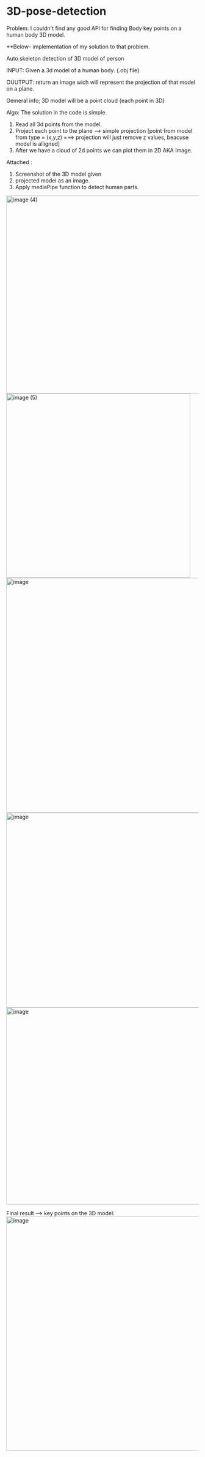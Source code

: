# 3D-pose-detection
Problem: I couldn't find any good API for finding Body key points on a human body 3D model.

**Below- implementation of my solution to that problem.

Auto skeleton detection of 3D model of  person



INPUT: Given a 3d model of a human body. {.obj file}

OUUTPUT: return an image wich will represent the projection of that model on a plane.




Gemeral info;
3D model will be a point cloud {each point in 3D}


Algo:
The solution in the code is simple.
1. Read all 3d points from the model.
2. Project each point to the plane --> simple projection [point from model from type = (x,y,z)  ===> projection will just remove z values, beacuse model is alligned]
3. After we have a cloud of 2d points we can plot them in 2D AKA Image.


Attached :
1. Screenshot of the 3D model given
2. projected model as an image.
3. Apply mediaPipe function to detect human parts.



<img width="517" alt="image (4)" src="https://user-images.githubusercontent.com/60778119/172611815-76c00fa5-fd01-46df-ad51-5e56f3dfc0b1.png">

<img width="482" alt="image (5)" src="https://user-images.githubusercontent.com/60778119/172611829-787ee05e-7315-4aef-82c4-68e0ca8816cf.png">

<img width="614" alt="image" src="https://user-images.githubusercontent.com/60778119/172612139-5ece4b74-ad7e-432a-a690-288fd7e4b39c.png">

<img width="509" alt="image" src="https://user-images.githubusercontent.com/60778119/172612233-5f532d05-3cc6-4b31-ba58-b4519e37ffe8.png">

<img width="515" alt="image" src="https://user-images.githubusercontent.com/60778119/172612292-2238a485-9eef-4f88-ad3f-98b08b9715e5.png">

Final result --> key points on the 3D model:
<img width="612" alt="image" src="https://user-images.githubusercontent.com/60778119/172612362-e672c41c-4fbd-448e-991f-9ad85257ac49.png">



